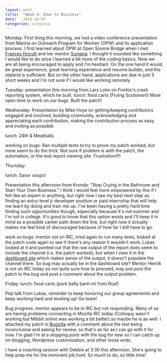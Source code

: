 ```yaml
---
layout: post
title:  "Week 4: Down to Business"
date:   2014-10-03
categories: virginia
---
```


Monday: First thing this morning, we had a video conference presentation from Marina on Outreach Program for Women (OPW) and its application process.
I first learned about OPW at Open Source Bridge when I met [Frances Hocutt](http://franceshocutt.com/category/opw/) and her mentor [Sumana](http://www.harihareswara.net/). I thought it sounded like something I would like to do once I learned a bit more of the coding basics. Now we are all being encouraged to apply and I'm hesitant. On the one hand it would be great experience, great learning experience and resume builder, and the stipend is sufficient. But on the other hand, applications are due in just 3 short weeks and I'm not sure if I would like working remotely.


Tuesday: presentation this morning from Lars Lohn on Firefox's crash reporting system, which he built.
lunch: food carts (Frying Scotsman!)
More open time to work on our bugs. Built the patch!


Wednesday: Presentation by Mike Hoye on getting/keeping contributors engaged and involved, building community, acknowledging and appreciating each contribution, making the contribution process as easy and inviting as possible

lunch: 24th & Meatballs

working on bugs: Ran multiple tests to try to prove my patch worked, but none seem to do the trick. Not sure if problem is with the patch, the automation, or the test report viewing site. Frustration!!!!

Thursday:

lunch: Savor soups!

Presentation this afternoon from Kronda: "Stop Crying in the Bathroom and Start Your Own Business."
I think I would feel more empowered by this if I felt like an expert in anything, but right now I see my best next step as finding an entry-level jr developer position or paid internship that will help me learn by doing and train me up. I've been having a pretty hard time finding such opportunities though, especially because it's not summer and I'm not in college. It's good to know that this option exists and I'll keep it in mind as a possible career path down the line, but right now it actually makes me feel kind of discouraged because of how far I still have to go.

work on bugs: mentor not on IRC, tried again to run many tests, looked at the patch code again to see if there's any reason it wouldn't work. Lukas looked at it and pointed out that the raw output of the report does seem to include the channel (i.e. the patch worked), but when I view it in the [dashboard site](http://mozmill-crowd.blargon7.com/#/update/report/0d8c97c37f5b0fd39f700fbd541bb10e) which makes sense of the output, it doesn't populate the channel there. So bug may actually be in the dashboard site? Mentor Henrik is not on IRC today so not quite sure how to proceed, may just post the patch to the bug and post a comment about the output problem.

Friday:
lunch: food carts (pork belly banh mi from Rua!)

Pep talk from Lukas, reminder to keep honoring our group agreements and keep working hard and leveling up! Go team!

Bug progress: mentor appears to be in IRC but not responding. Many of us are having problems connecting in Mozilla IRC today (Colloquy wasn't working but Mibbit online was working a bit better) so maybe he is as well. I attached my patch in [Bugzilla](https://bugzilla.mozilla.org/show_bug.cgi?id=897382) with a comment about the test being inconclusive and asking for review, so that's as far as I can go with it for now. I'm glad I'm at a stopping point with the bug for now so I can catch up on blogging, Wordpress customization, and other loose ends.

I have a coaching session with Debbie at 3:30 this afternoon. She's going to help prep me for the imminent job hunt. So much to do, so little time!


